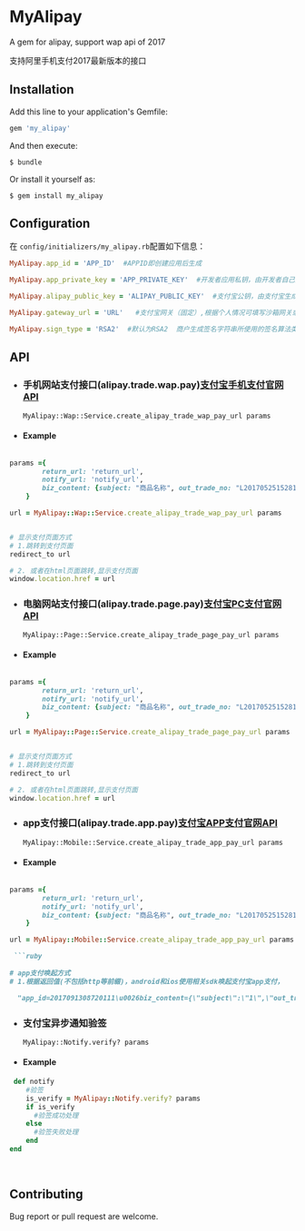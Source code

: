 # MyAlipay

A gem for alipay, support wap api of 2017

支持阿里手机支付2017最新版本的接口

## Installation

Add this line to your application's Gemfile:

```ruby
gem 'my_alipay'
```

And then execute:

    $ bundle

Or install it yourself as:

    $ gem install my_alipay

## Configuration


在 ```config/initializers/my_alipay.rb```配置如下信息：

```ruby
MyAlipay.app_id = 'APP_ID'  #APPID即创建应用后生成

MyAlipay.app_private_key = 'APP_PRIVATE_KEY'  #开发者应用私钥，由开发者自己生成

MyAlipay.alipay_public_key = 'ALIPAY_PUBLIC_KEY'  #支付宝公钥，由支付宝生成

MyAlipay.gateway_url = 'URL'   #支付宝网关（固定）,根据个人情况可填写沙箱网关或者正式网关

MyAlipay.sign_type = 'RSA2'  #默认为RSA2  商户生成签名字符串所使用的签名算法类型，目前支持RSA2和RSA，推荐使用RSA2

```

## API


- ### 手机网站支付接口(alipay.trade.wap.pay)[支付宝手机支付官网API](https://docs.open.alipay.com/203)

    ```MyAlipay::Wap::Service.create_alipay_trade_wap_pay_url params```

- #### Example

```ruby

params ={
        return_url: 'return_url',
        notify_url: 'notify_url',
        biz_content: {subject: "商品名称", out_trade_no: "L2017052515281049",total_amount: "10.00"}
    }

url = MyAlipay::Wap::Service.create_alipay_trade_wap_pay_url params


# 显示支付页面方式
# 1.跳转到支付页面
redirect_to url 

# 2. 或者在html页面跳转,显示支付页面
window.location.href = url

```


- ### 电脑网站支付接口(alipay.trade.page.pay)[支付宝PC支付官网API](https://docs.open.alipay.com/270)

    ```MyAlipay::Page::Service.create_alipay_trade_page_pay_url params```

- #### Example

```ruby

params ={
        return_url: 'return_url',
        notify_url: 'notify_url',
        biz_content: {subject: "商品名称", out_trade_no: "L2017052515281050",total_amount: "10.00"}
    }

url = MyAlipay::Page::Service.create_alipay_trade_page_pay_url params


# 显示支付页面方式
# 1.跳转到支付页面
redirect_to url 

# 2. 或者在html页面跳转,显示支付页面
window.location.href = url

```

- ### app支付接口(alipay.trade.app.pay)[支付宝APP支付官网API](https://docs.open.alipay.com/204)

    ```MyAlipay::Mobile::Service.create_alipay_trade_app_pay_url params```

- #### Example

```ruby

params ={
        return_url: 'return_url',
        notify_url: 'notify_url',
        biz_content: {subject: "商品名称", out_trade_no: "L2017052515281049",total_amount: "10.00"}
    }

url = MyAlipay::Mobile::Service.create_alipay_trade_app_pay_url params

 ```ruby
 
# app支付唤起方式
# 1.根据返回值(不包括http等前缀)，android和ios使用相关sdk唤起支付宝app支付，

  "app_id=2017091308720111\u0026biz_content={\"subject\":\"1\",\"out_trade_no\":12555,\"total_amount\":0.99,\"product_code\":\"QUICK_MSECURITY_PAY\"}\u0026charset=UTF-8\u0026method=alipay.trade.app.pay\u0026notify_url=http://test-api-server.ihaveu.com/api/pay/alipays/notify\u0026sign_type=RSA2\u0026timestamp=2017-11-01 09:54:45\u0026version=1.0\u0026sign=YLVYTiTUK11hSt6z9m67Q70bgEHr4Dawm07%2Bz5LP3Oe%2FlW%2BEKiO%2BizWfx8%2FFZTwkKFxjJLA%2BEmtnYqc4bsbAvOGhG3pJ2AZUVZUglpd%2FhSFpWdrFboEhlhOtguyOngGVk4IBi5ngqCmCHODZJYaUYl3W2cWpjjBtSnPgkNYva628nouSAMWHMnmjgy7k%2B9ef6%2FSXig3yndzEQBYpgq3CZw%2F77Ga2sIYgTu9%2BLvoepVCznlhcgVtj0LjLL7lAbiXFpuHx%2B%2F2NSNDAfhuEbu6AKtF6KU0rbl3FDdOXd0OFX8nnT%2FmN7GpItlYb5NB0%2BoeCcenv7f%2FTrJ3fwyAKcCtPhg%3D%3D"
  ```



- ### 支付宝异步通知验签

    ```MyAlipay::Notify.verify? params```
    
- #### Example

```ruby
 def notify
    #验签
    is_verify = MyAlipay::Notify.verify? params
    if is_verify
      #验签成功处理
    else
      #验签失败处理
    end
end
 
   

```


## Contributing

Bug report or pull request are welcome.


